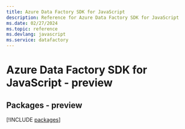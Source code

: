 ```yaml
---
title: Azure Data Factory SDK for JavaScript
description: Reference for Azure Data Factory SDK for JavaScript
ms.date: 02/27/2024
ms.topic: reference
ms.devlang: javascript
ms.service: datafactory
---
```

# Azure Data Factory SDK for JavaScript - preview
## Packages - preview
[!INCLUDE [packages](data-factory-index.md)]